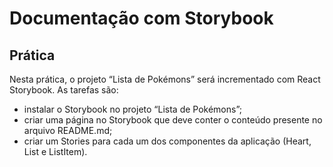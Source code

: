 # Documentação com Storybook

## Prática

<p>Nesta prática, o projeto “Lista de Pokémons” será incrementado com React Storybook. As tarefas são:</p>

- instalar o Storybook no projeto “Lista de Pokémons”;
- criar uma página no Storybook que deve conter o conteúdo presente no arquivo README.md;
- criar um Stories para cada um dos componentes da aplicação (Heart, List e ListItem).
